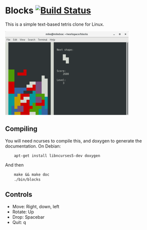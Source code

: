 Blocks [![Build Status](https://travis-ci.org/mike42/blocks.svg?branch=master)](https://travis-ci.org/mike42/blocks)
================

This is a simple text-based tetris clone for Linux.

![Screenshot](screenshot.png)

Compiling
--------------
You will need ncurses to compile this, and doxygen to generate the documentation. On Debian:

        apt-get install libncurses5-dev doxygen

And then

        make && make doc
        ./bin/blocks

Controls
-------------
* Move: Right, down, left
* Rotate: Up
* Drop: Spacebar
* Quit: q


